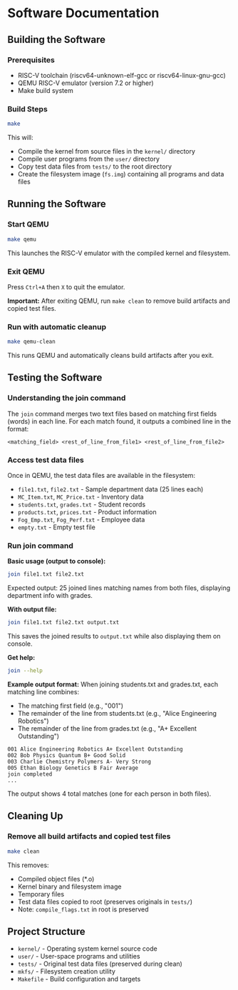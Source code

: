 # Software Documentation

## Building the Software

### Prerequisites
- RISC-V toolchain (riscv64-unknown-elf-gcc or riscv64-linux-gnu-gcc)
- QEMU RISC-V emulator (version 7.2 or higher)
- Make build system

### Build Steps
```bash
make
```
This will:
- Compile the kernel from source files in the `kernel/` directory
- Compile user programs from the `user/` directory
- Copy test data files from `tests/` to the root directory
- Create the filesystem image (`fs.img`) containing all programs and data files

## Running the Software

### Start QEMU
```bash
make qemu
```
This launches the RISC-V emulator with the compiled kernel and filesystem.

### Exit QEMU
Press `Ctrl+A` then `X` to quit the emulator.

**Important:** After exiting QEMU, run `make clean` to remove build artifacts and copied test files.

### Run with automatic cleanup
```bash
make qemu-clean
```
This runs QEMU and automatically cleans build artifacts after you exit.

## Testing the Software

### Understanding the join command
The `join` command merges two text files based on matching first fields (words) in each line. For each match found, it outputs a combined line in the format:
```
<matching_field> <rest_of_line_from_file1> <rest_of_line_from_file2>
```

### Access test data files
Once in QEMU, the test data files are available in the filesystem:
- `file1.txt`, `file2.txt` - Sample department data (25 lines each)
- `MC_Item.txt`, `MC_Price.txt` - Inventory data
- `students.txt`, `grades.txt` - Student records
- `products.txt`, `prices.txt` - Product information
- `Fog_Emp.txt`, `Fog_Perf.txt` - Employee data
- `empty.txt` - Empty test file

### Run join command

**Basic usage (output to console):**
```bash
join file1.txt file2.txt
```
Expected output: 25 joined lines matching names from both files, displaying department info with grades.

**With output file:**
```bash
join file1.txt file2.txt output.txt
```
This saves the joined results to `output.txt` while also displaying them on console.

**Get help:**
```bash
join --help
```

**Example output format:**
When joining students.txt and grades.txt, each matching line combines:
- The matching first field (e.g., "001")
- The remainder of the line from students.txt (e.g., "Alice Engineering Robotics")
- The remainder of the line from grades.txt (e.g., "A+ Excellent Outstanding")

```
001 Alice Engineering Robotics A+ Excellent Outstanding
002 Bob Physics Quantum B+ Good Solid
003 Charlie Chemistry Polymers A- Very Strong
005 Ethan Biology Genetics B Fair Average
join completed
...
```

The output shows 4 total matches (one for each person in both files).

## Cleaning Up

### Remove all build artifacts and copied test files
```bash
make clean
```
This removes:
- Compiled object files (*.o)
- Kernel binary and filesystem image
- Temporary files
- Test data files copied to root (preserves originals in `tests/`)
- Note: `compile_flags.txt` in root is preserved

## Project Structure

- `kernel/` - Operating system kernel source code
- `user/` - User-space programs and utilities
- `tests/` - Original test data files (preserved during clean)
- `mkfs/` - Filesystem creation utility
- `Makefile` - Build configuration and targets
